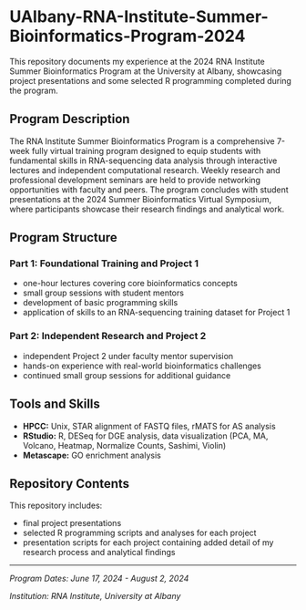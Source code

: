 # UAlbany-RNA-Institute-Summer-Bioinformatics-Program-2024
This repository documents my experience at the 2024 RNA Institute Summer Bioinformatics Program at the University at Albany, showcasing project presentations and some selected R programming completed during the program. 

## Program Description
The RNA Institute Summer Bioinformatics Program is a comprehensive 7-week fully virtual training program designed to equip students with fundamental skills in RNA-sequencing data analysis through interactive lectures and independent computational research. Weekly research and professional development seminars are held to provide networking opportunities with faculty and peers. The program concludes with student presentations at the 2024 Summer Bioinformatics Virtual Symposium, where participants showcase their research findings and analytical work.

## Program Structure
### Part 1: Foundational Training and Project 1
- one-hour lectures covering core bioinformatics concepts
- small group sessions with student mentors
- development of basic programming skills
- application of skills to an RNA-sequencing training dataset for Project 1

### Part 2: Independent Research and Project 2
- independent Project 2 under faculty mentor supervision
- hands-on experience with real-world bioinformatics challenges
- continued small group sessions for additional guidance

## Tools and Skills
- **HPCC:** Unix, STAR alignment of FASTQ files, rMATS for AS analysis 
- **RStudio:** R, DESeq for DGE analysis, data visualization (PCA, MA, Volcano, Heatmap, Normalize Counts, Sashimi, Violin)
- **Metascape:** GO enrichment analysis 

## Repository Contents 
This repository includes:
- final project presentations
- selected R programming scripts and analyses for each project
- presentation scripts for each project containing added detail of my research process and analytical findings

---
_Program Dates: June 17, 2024 - August 2, 2024_

_Institution: RNA Institute, University at Albany_
